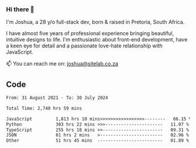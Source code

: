 ### Hi there 👋

I'm Joshua, a 28 y/o full-stack dev, born & raised in Pretoria, South Africa. 

I have almost five years of professional experience bringing beautiful, intuitive designs to life. I'm enthusiastic about front-end development, have a keen eye for detail and a passionate love-hate relationship with JavaScript.

📫 You can reach me on: joshua@sitelab.co.za

## **Code**

<!--START_SECTION:waka-->

```txt
From: 31 August 2021 - To: 30 July 2024

Total Time: 2,740 hrs 59 mins

JavaScript         1,813 hrs 10 mins>>>>>>>>>>>>>>>>>--------   66.15 %
Python             303 hrs 22 mins >>>----------------------   11.07 %
TypeScript         255 hrs 18 mins >>-----------------------   09.31 %
JSON               81 hrs 2 mins   >------------------------   02.96 %
Other              51 hrs 45 mins  -------------------------   01.89 %
```

<!--END_SECTION:waka-->
